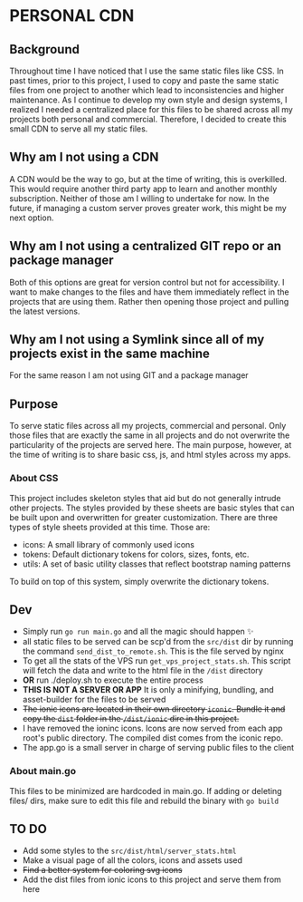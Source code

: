 # PERSONAL CDN

## Background

Throughout time I have noticed that I use the same static files like CSS. In past times, prior to this project, I used to copy and paste the same static files from one project to another which lead to inconsistencies and higher maintenance. As I continue to develop my own style and design systems, I realized I needed a centralized place for this files to be shared across all my projects both personal and commercial. Therefore, I decided to create this small CDN to serve all my static files.

## Why am I not using a CDN

A CDN would be the way to go, but at the time of writing, this is overkilled. This would require another third party app to learn and another monthly subscription. Neither of those am I willing to undertake for now. In the future, if managing a custom server proves greater work, this might be my next option.

## Why am I not using a centralized GIT repo or an package manager

Both of this options are great for version control but not for accessibility. I want to make changes to the files and have them immediately reflect in the projects that are using them. Rather then opening those project and pulling the latest versions.

## Why am I not using a Symlink since all of my projects exist in the same machine

For the same reason I am not using GIT and a package manager

## Purpose

To serve static files across all my projects, commercial and personal. Only those files that are exactly the same in all projects and do not overwrite the particularity of the projects are served here. The main purpose, however, at the time of writing is to share basic css, js, and html styles across my apps.

### About CSS

This project includes skeleton styles that aid but do not generally intrude other projects. The styles provided by these sheets are basic styles that can be built upon and overwritten for greater customization. There are three types of style sheets provided at this time. Those are:

- icons: A small library of commonly used icons
- tokens: Default dictionary tokens for colors, sizes, fonts, etc.
- utils: A set of basic utility classes that reflect bootstrap naming patterns

To build on top of this system, simply overwrite the dictionary tokens.

## Dev

- Simply run `go run main.go` and all the magic should happen ✨
- all static files to be served can be scp'd from the `src/dist` dir by running the command `send_dist_to_remote.sh`. This is the file served by nginx
- To get all the stats of the VPS run `get_vps_project_stats.sh`. This script will fetch the data and write to the html file in the `/dist` directory
- **OR** run ./deploy.sh to execute the entire process
- **THIS IS NOT A SERVER OR APP** It is only a minifying, bundling, and asset-builder for the files to be served
- ~~The ionic icons are located in their own directory `iconic`. Bundle it and copy the `dist` folder in the `/dist/ionic` dire in this project.~~
- I have removed the ioninc icons. Icons are now served from each app root's public directory. The compiled dist comes from the iconic repo.
- The app.go is a small server in charge of serving public files to the client

### About main.go

This files to be minimized are hardcoded in main.go. If adding or deleting files/ dirs, make sure to edit this file and rebuild the binary with `go build`

## TO DO

- Add some styles to the `src/dist/html/server_stats.html`
- Make a visual page of all the colors, icons and assets used
- ~~Find a better system for coloring svg icons~~
- Add the dist files from ionic icons to this project and serve them from here
